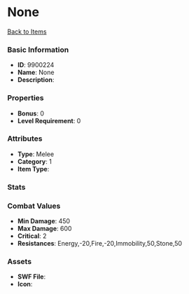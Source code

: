 # None



[Back to Items](../items.md)

### Basic Information

- **ID**: 9900224
- **Name**: None
- **Description**: 

### Properties

- **Bonus**: 0
- **Level Requirement**: 0

### Attributes

- **Type**: Melee
- **Category**: 1
- **Item Type**: 

### Stats


### Combat Values

- **Min Damage**: 450
- **Max Damage**: 600
- **Critical**: 2
- **Resistances**: Energy,-20,Fire,-20,Immobility,50,Stone,50

### Assets

- **SWF File**: 
- **Icon**: 

